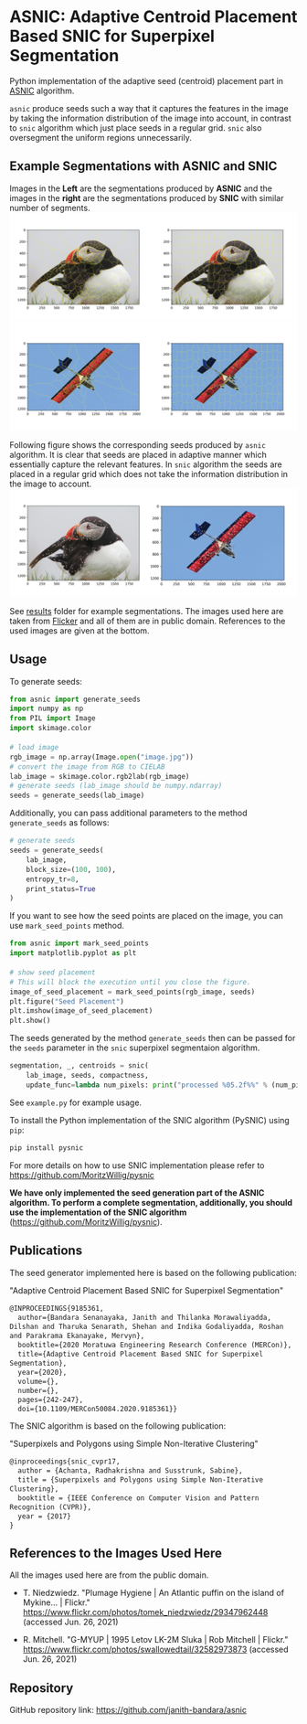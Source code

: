 # ASNIC: Adaptive Centroid Placement Based SNIC for Superpixel Segmentation

Python implementation of the adaptive seed (centroid) placement part in [ASNIC](https://ieeexplore.ieee.org/document/9185361) algorithm.

`asnic` produce seeds such a way that it captures the features in the image by taking the information distribution of the image into account, in contrast to `snic` algorithm which just place seeds in a regular grid. `snic` also oversegment the uniform regions unnecessarily.
## Example Segmentations with ASNIC and SNIC 

Images in the **Left** are the segmentations produced by **ASNIC** and the images in the **right** are the segmentations produced by **SNIC** with similar number of segments. 
![](https://github.com/janith-bandara/asnic/blob/main/results/Comparison%20Puffin.jpg)
![](https://github.com/janith-bandara/asnic/blob/main/results/Comparison%20Plane.jpg)

Following figure shows the corresponding seeds produced by `asnic` algorithm. It is clear that seeds are placed in adaptive manner which essentially capture the relevant features.
In `snic` algorithm the seeds are placed in a regular grid which does not take the information distribution in the image to account.
![](https://github.com/janith-bandara/asnic/blob/main/results/Seed%20Placement.jpg)
 
See [results](https://github.com/janith-bandara/asnic/tree/main/results) folder for example segmentations.
The images used here are taken from [Flicker](https://www.flickr.com) and all of them are in public domain. References to the used images are given at the bottom.

## Usage

To generate seeds:
```python
from asnic import generate_seeds
import numpy as np
from PIL import Image
import skimage.color

# load image
rgb_image = np.array(Image.open("image.jpg"))
# convert the image from RGB to CIELAB 
lab_image = skimage.color.rgb2lab(rgb_image)
# generate seeds (lab_image should be numpy.ndarray)
seeds = generate_seeds(lab_image) 
```
Additionally, you can pass additional parameters to the method `generate_seeds` as follows:
```python
# generate seeds
seeds = generate_seeds(
    lab_image,
    block_size=(100, 100),
    entropy_tr=8,
    print_status=True
)
```

If you want to see how the seed points are placed on the image, you can use `mark_seed_points` method.
```python
from asnic import mark_seed_points
import matplotlib.pyplot as plt

# show seed placement
# This will block the execution until you close the figure.
image_of_seed_placement = mark_seed_points(rgb_image, seeds)
plt.figure("Seed Placement")
plt.imshow(image_of_seed_placement)
plt.show()
```

The seeds generated by the method `generate_seeds` then can be passed for the `seeds` parameter in the `snic` superpixel segmentaion algorithm.
```python
segmentation, _, centroids = snic(
    lab_image, seeds, compactness,
    update_func=lambda num_pixels: print("processed %05.2f%%" % (num_pixels * 100 / number_of_pixels)))
```

See `example.py` for example usage.

To install the Python implementation of the SNIC algorithm (PySNIC) using `pip`:
```python
pip install pysnic
```


For more details on how to use SNIC implementation please refer to https://github.com/MoritzWillig/pysnic

**We have only implemented the seed generation part of the ASNIC algorithm. To perform a complete segmentation, additionally, you should use the implementation of the SNIC algorithm** (https://github.com/MoritzWillig/pysnic).


## Publications
The seed generator implemented here is based on the following publication:

"Adaptive Centroid Placement Based SNIC for Superpixel Segmentation"
```
@INPROCEEDINGS{9185361,  
  author={Bandara Senanayaka, Janith and Thilanka Morawaliyadda, Dilshan and Tharuka Senarath, Shehan and Indika Godaliyadda, Roshan and Parakrama Ekanayake, Mervyn},  
  booktitle={2020 Moratuwa Engineering Research Conference (MERCon)},   
  title={Adaptive Centroid Placement Based SNIC for Superpixel Segmentation},   
  year={2020},  
  volume={},  
  number={},  
  pages={242-247},  
  doi={10.1109/MERCon50084.2020.9185361}}
```

The SNIC algorithm is based on the following publication:

"Superpixels and Polygons using Simple Non-Iterative Clustering"
```
@inproceedings{snic_cvpr17,
  author = {Achanta, Radhakrishna and Susstrunk, Sabine},
  title = {Superpixels and Polygons using Simple Non-Iterative Clustering},
  booktitle = {IEEE Conference on Computer Vision and Pattern Recognition (CVPR)},
  year = {2017}
}
```


## References to the Images Used Here
All the images used here are from the public domain.

- T. Niedzwiedz. "Plumage Hygiene | An Atlantic puffin on the island of Mykine… | Flickr." 
https://www.flickr.com/photos/tomek_niedzwiedz/29347962448 (accessed Jun. 26, 2021)
  
- R. Mitchell. "G-MYUP | 1995 Letov LK-2M Sluka | Rob Mitchell | Flickr." 
https://www.flickr.com/photos/swallowedtail/32582973873 (accessed Jun. 26, 2021)

## Repository
GitHub repository link: https://github.com/janith-bandara/asnic
